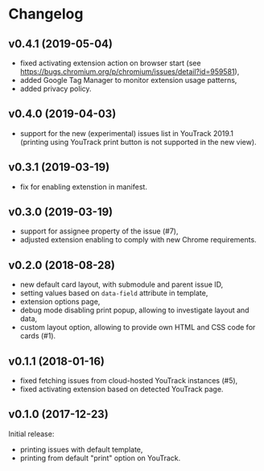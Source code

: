 # Changelog

## v0.4.1 (2019-05-04)

- fixed activating extension action on browser start
(see https://bugs.chromium.org/p/chromium/issues/detail?id=959581),
- added Google Tag Manager to monitor extension usage patterns,
- added privacy policy.

## v0.4.0 (2019-04-03)

- support for the new (experimental) issues list in YouTrack 2019.1
(printing using YouTrack print button is not supported in the new view).

## v0.3.1 (2019-03-19)

- fix for enabling extenstion in manifest.

## v0.3.0 (2019-03-19)

- support for assignee property of the issue (#7),
- adjusted extension enabling to comply with new Chrome requirements.

## v0.2.0 (2018-08-28)

- new default card layout, with submodule and parent issue ID,
- setting values based on `data-field` attribute in template,
- extension options page,
- debug mode disabling print popup, allowing to investigate layout and data,
- custom layout option, allowing to provide own HTML and CSS code for cards (#1).

## v0.1.1 (2018-01-16)

- fixed fetching issues from cloud-hosted YouTrack instances (#5),
- fixed activating extension based on detected YouTrack page.

## v0.1.0 (2017-12-23)

Initial release:
- printing issues with default template,
- printing from default "print" option on YouTrack.
